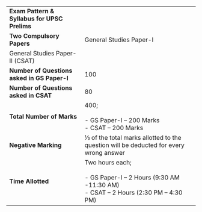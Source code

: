 
|   |   |
|---|---|
|**Exam Pattern & Syllabus for UPSC Prelims**|   |
|**Two Compulsory Papers**|General Studies Paper-I|
|General Studies Paper-II (CSAT)|
|**Number of Questions asked in GS Paper-I**|100|
|**Number of Questions asked in CSAT**|80|
|**Total Number of Marks**|400;<br><br>- GS Paper-I – 200 Marks<br>- CSAT – 200 Marks|
|**Negative Marking**|⅓ of the total marks allotted to the question will be deducted for every wrong answer|
|**Time Allotted**|Two hours each;<br><br>- GS Paper-I – 2 Hours (9:30 AM -11:30 AM)<br>- CSAT – 2 Hours (2:30 PM – 4:30 PM)|
